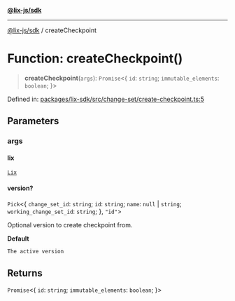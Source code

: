 [**@lix-js/sdk**](../README.md)

***

[@lix-js/sdk](../README.md) / createCheckpoint

# Function: createCheckpoint()

> **createCheckpoint**(`args`): `Promise`\<\{ `id`: `string`; `immutable_elements`: `boolean`; \}\>

Defined in: [packages/lix-sdk/src/change-set/create-checkpoint.ts:5](https://github.com/opral/monorepo/blob/9bfa52db93cdc611a0e5ae280016f4a334c2a6ac/packages/lix-sdk/src/change-set/create-checkpoint.ts#L5)

## Parameters

### args

#### lix

[`Lix`](../type-aliases/Lix.md)

#### version?

`Pick`\<\{ `change_set_id`: `string`; `id`: `string`; `name`: `null` \| `string`; `working_change_set_id`: `string`; \}, `"id"`\>

Optional version to create checkpoint from.

**Default**

```ts
The active version
```

## Returns

`Promise`\<\{ `id`: `string`; `immutable_elements`: `boolean`; \}\>
